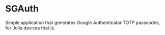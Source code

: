SGAuth
======

Simple application that generates Google Authenticator TOTP passcodes, for Jolla devices that is.


